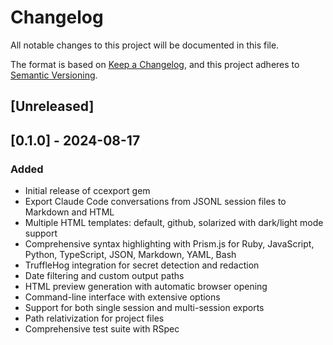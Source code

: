 # Changelog

All notable changes to this project will be documented in this file.

The format is based on [Keep a Changelog](https://keepachangelog.com/en/1.0.0/),
and this project adheres to [Semantic Versioning](https://semver.org/spec/v2.0.0.html).

## [Unreleased]

## [0.1.0] - 2024-08-17

### Added
- Initial release of ccexport gem
- Export Claude Code conversations from JSONL session files to Markdown and HTML
- Multiple HTML templates: default, github, solarized with dark/light mode support
- Comprehensive syntax highlighting with Prism.js for Ruby, JavaScript, Python, TypeScript, JSON, Markdown, YAML, Bash
- TruffleHog integration for secret detection and redaction
- Date filtering and custom output paths
- HTML preview generation with automatic browser opening
- Command-line interface with extensive options
- Support for both single session and multi-session exports
- Path relativization for project files
- Comprehensive test suite with RSpec